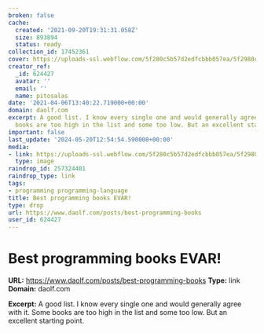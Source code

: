 ```yaml
---
broken: false
cache:
  created: '2021-09-20T19:31:31.058Z'
  size: 893894
  status: ready
collection_id: 17452361
cover: https://uploads-ssl.webflow.com/5f280c5b57d2edfcbbb057ea/5f2980ceab04a0828d44202c_twitter_cover.png
creator_ref:
  _id: 624427
  avatar: ''
  email: ''
  name: pitosalas
date: '2021-04-06T13:40:22.719000+00:00'
domain: daolf.com
excerpt: A good list. I know every single one and would generally agree with it. Some
  books are too high in the list and some too low. But an excellent starting point.
important: false
last_update: '2024-05-20T12:54:54.590000+00:00'
media:
- link: https://uploads-ssl.webflow.com/5f280c5b57d2edfcbbb057ea/5f2980ceab04a0828d44202c_twitter_cover.png
  type: image
raindrop_id: 257324401
raindrop_type: link
tags:
- programming programming-language
title: Best programming books EVAR!
type: drop
url: https://www.daolf.com/posts/best-programming-books
user_id: 624427
---
```


# Best programming books EVAR!

**URL:** https://www.daolf.com/posts/best-programming-books
**Type:** link
**Domain:** daolf.com

**Excerpt:** A good list. I know every single one and would generally agree with it. Some books are too high in the list and some too low. But an excellent starting point.
